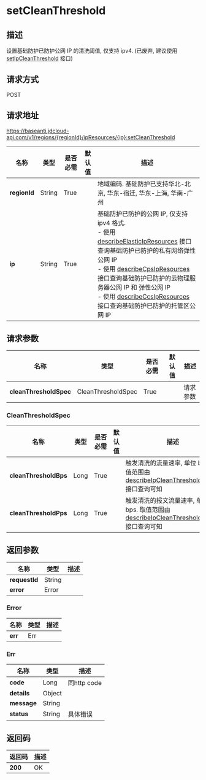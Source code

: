# setCleanThreshold


## 描述
设置基础防护已防护公网 IP 的清洗阈值, 仅支持 ipv4. (已废弃, 建议使用 <a href='http://docs.jdcloud.com/anti-ddos-basic/api/setipcleanthreshold'>setIpCleanThreshold</a> 接口)


## 请求方式
POST

## 请求地址
https://baseanti.jdcloud-api.com/v1/regions/{regionId}/ipResources/{ip}:setCleanThreshold

|名称|类型|是否必需|默认值|描述|
|---|---|---|---|---|
|**regionId**|String|True| |地域编码. 基础防护已支持华北-北京, 华东-宿迁, 华东-上海, 华南-广州|
|**ip**|String|True| |基础防护已防护的公网 IP, 仅支持 ipv4 格式. <br>- 使用 <a href='http://docs.jdcloud.com/anti-ddos-basic/api/describeelasticipresources'>describeElasticIpResources</a> 接口查询基础防护已防护的私有网络弹性公网 IP<br>- 使用 <a href='http://docs.jdcloud.com/anti-ddos-basic/api/describecpsipresources'>describeCpsIpResources</a> 接口查询基础防护已防护的云物理服务器公网 IP 和 弹性公网 IP<br>- 使用 <a href='http://docs.jdcloud.com/anti-ddos-basic/api/describeccsipresources'>describeCcsIpResources</a> 接口查询基础防护已防护的托管区公网 IP|

## 请求参数
|名称|类型|是否必需|默认值|描述|
|---|---|---|---|---|
|**cleanThresholdSpec**|CleanThresholdSpec|True| |请求参数|

### CleanThresholdSpec
|名称|类型|是否必需|默认值|描述|
|---|---|---|---|---|
|**cleanThresholdBps**|Long|True| |触发清洗的流量速率, 单位 bps. 取值范围由 <a href='http://docs.jdcloud.com/anti-ddos-basic/api/describeipcleanthresholdrange'>describeIpCleanThresholdRange</a> 接口查询可知|
|**cleanThresholdPps**|Long|True| |触发清洗的报文流量速率, 单位 bps. 取值范围由 <a href='http://docs.jdcloud.com/anti-ddos-basic/api/describeipcleanthresholdrange'>describeIpCleanThresholdRange</a> 接口查询可知|

## 返回参数
|名称|类型|描述|
|---|---|---|
|**requestId**|String| |
|**error**|Error| |

### Error
|名称|类型|描述|
|---|---|---|
|**err**|Err| |
### Err
|名称|类型|描述|
|---|---|---|
|**code**|Long|同http code|
|**details**|Object| |
|**message**|String| |
|**status**|String|具体错误|

## 返回码
|返回码|描述|
|---|---|
|**200**|OK|
